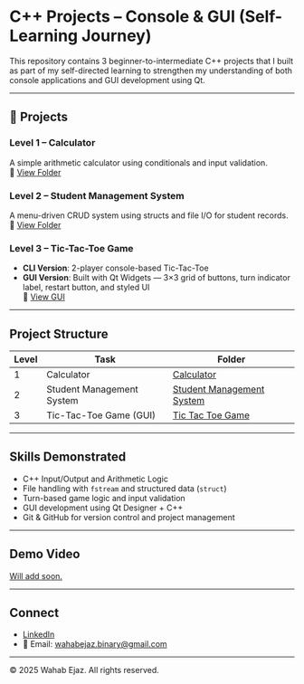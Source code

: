 # C++ Projects – Console & GUI (Self-Learning Journey)

This repository contains 3 beginner-to-intermediate C++ projects that I built as part of my self-directed learning to strengthen my understanding of both console applications and GUI development using Qt.

---

## 🔹 Projects

### Level 1 – Calculator
A simple arithmetic calculator using conditionals and input validation.  
📁 [View Folder](./Calculator)

### Level 2 – Student Management System
A menu-driven CRUD system using structs and file I/O for student records.  
📁 [View Folder](./Student%20Management%20System/)

### Level 3 – Tic-Tac-Toe Game
- **CLI Version**: 2-player console-based Tic-Tac-Toe  
- **GUI Version**: Built with Qt Widgets — 3×3 grid of buttons, turn indicator label, restart button, and styled UI  
📁 [View GUI](./Tic%20Tac%20Toe%20Game/gui/)

---

## Project Structure
| Level | Task                      | Folder                                                        |
|-------|---------------------------|---------------------------------------------------------------|
| 1     | Calculator                | [Calculator](./Calculator)                                    |
| 2     | Student Management System | [Student Management System](./Student%20Management%20System/) |
| 3     | Tic-Tac-Toe Game (GUI)    | [Tic Tac Toe Game](./Tic%20Tac%20Toe%20Game/)                 |

---

## Skills Demonstrated
- C++ Input/Output and Arithmetic Logic
- File handling with `fstream` and structured data (`struct`)
- Turn-based game logic and input validation
- GUI development using Qt Designer + C++
- Git & GitHub for version control and project management

---

## Demo Video
[Will add soon.](#)  

---

## Connect

- [LinkedIn](https://www.linkedin.com/in/wahab-ejaz-025821283/)
- 📧 Email: wahabejaz.binary@gmail.com

---

© 2025 Wahab Ejaz. All rights reserved.
